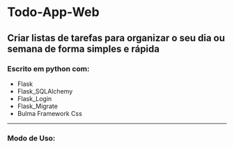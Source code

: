 # Todo-App-Web
## Criar listas de tarefas para organizar o seu dia ou semana de forma simples e rápida
### Escrito em python com:
- Flask 
- Flask_SQLAlchemy
- Flask_Login
- Flask_Migrate
- Bulma Framework Css 
*****
### Modo de Uso:


 
